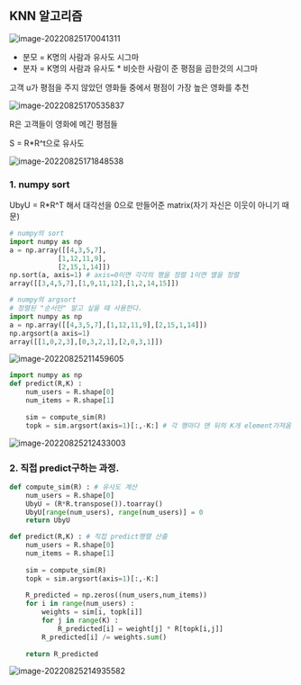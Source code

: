 ## KNN 알고리즘

![image-20220825170041311](https://user-images.githubusercontent.com/97595340/188319859-7ffcc135-d355-44a2-a031-a80c9c4c5930.png)

* 분모 = K명의 사람과 유사도 시그마
* 분자 = K명의 사람과 유사도 * 비슷한 사람이 준 평점을 곱한것의 시그마

고객 u가 평점을 주지 않았던 영화들 중에서 평점이 가장 높은 영화를 추천

![image-20220825170535837](https://user-images.githubusercontent.com/97595340/188319869-97a101c4-e5b2-4bad-90ff-b0faa926a5c7.png)

R은 고객들이 영화에 메긴 평점들

S = R*R^t으로 유사도

![image-20220825171848538](https://user-images.githubusercontent.com/97595340/188319882-d440b046-0e4a-40ba-be63-891de2955b7a.png)

### 1. numpy sort

UbyU = R*R^T 해서 대각선을 0으로 만들어준 matrix(자기 자신은 이웃이 아니기 때문)

```python
# numpy의 sort
import numpy as np
a = np.array([[4,3,5,7],
            [1,12,11,9],
            [2,15,1,14]])
np.sort(a, axis=1) # axis=0이면 각각의 행을 정렬 1이면 열을 정렬
array([[3,4,5,7],[1,9,11,12],[1,2,14,15]])
```

```python
# numpy의 argsort
# 정렬된 "순서만" 알고 싶을 때 사용한다.
import numpy as np
a = np.array([[4,3,5,7],[1,12,11,9],[2,15,1,14]])
np.argsort(a axis=1)
array([[1,0,2,3],[0,3,2,1],[2,0,3,1]])
```

![image-20220825211459605](https://user-images.githubusercontent.com/97595340/188319896-313a9373-8c36-4560-8f9d-12a5360b1d33.png)

```python
import numpy as np
def predict(R,K) :
    num_users = R.shape[0]
    num_items = R.shape[1]
    
    sim = compute_sim(R)
    topk = sim.argsort(axis=1)[:,-K:] # 각 행마다 맨 뒤의 K개 element가져옴 
```

![image-20220825212433003](https://user-images.githubusercontent.com/97595340/188319912-a58aed03-f1e1-4bba-9bc1-03e871165d55.png)

### 2. 직접 predict구하는 과정.

```python
def compute_sim(R) : # 유사도 계산
    num_users = R.shape[0]
    UbyU = (R*R.transpose()).toarray()
    UbyU[range(num_users), range(num_users)] = 0
    return UbyU

def predict(R,K) : # 직접 predict행렬 산출
    num_users = R.shape[0]
    num_items = R.shape[1]
    
    sim = compute_sim(R)
    topk = sim.argsort(axis=1)[:,-K:]
    
    R_predicted = np.zeros((num_users,num_items))
    for i in range(num_users) :
        weights = sim[i, topk[i]]
        for j in range(K) :
            R_predicted[i] = weight[j] * R[topk[i,j]]
        R_predicted[i] /= weights.sum()
    
    return R_predicted
```

![image-20220825214935582](https://user-images.githubusercontent.com/97595340/188319932-4771b8cf-792a-4794-b6b7-0aadd0ad09a5.png)





